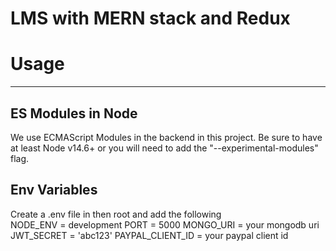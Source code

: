 # LMS with MERN stack and Redux
# Usage
---
## ES Modules in Node  
We use ECMAScript Modules in the backend in this project. Be sure to have at least Node v14.6+ or you will need to add the "--experimental-modules" flag.  

## Env Variables  
Create a .env file in then root and add the following  
  NODE_ENV = development
  PORT = 5000
  MONGO_URI = your mongodb uri
  JWT_SECRET = 'abc123'
  PAYPAL_CLIENT_ID = your paypal client id

